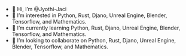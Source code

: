 - 👋 Hi, I’m @Jyothi-Jaci
- 👀 I’m interested in Python, Rust, Djano, Unreal Engine, Blender, Tensorflow, and Mathematics.
- 🌱 I’m currently learning Python, Rust, Djano, Unreal Engine, Blender, Tensorflow, and Mathematics.
- 💞️ I’m looking to collaborate on Python, Rust, Djano, Unreal Engine, Blender, Tensorflow, and Mathematics.

<!---
Jyothi-Jaci/Jyothi-Jaci is a ✨ special ✨ repository because its `README.md` (this file) appears on your GitHub profile.
You can click the Preview link to take a look at your changes.
--->
